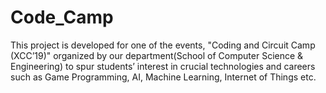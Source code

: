 # Code_Camp
This project is developed for one of the events, "Coding and Circuit Camp (XCC’19)" organized by our department(School of Computer Science & Engineering)  to spur students’ interest in crucial technologies and careers such as Game Programming, AI, Machine Learning, Internet of Things etc.
